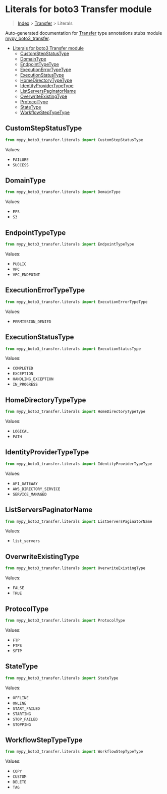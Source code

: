 # Literals for boto3 Transfer module

> [Index](..) > [Transfer](.) > Literals

Auto-generated documentation for
[Transfer](https://boto3.amazonaws.com/v1/documentation/api/latest/reference/services/transfer.html#Transfer)
type annotations stubs module
[mypy_boto3_transfer](https://pypi.org/project/mypy-boto3-transfer/).

- [Literals for boto3 Transfer module](#literals-for-boto3-transfer-module)
  - [CustomStepStatusType](#customstepstatustype)
  - [DomainType](#domaintype)
  - [EndpointTypeType](#endpointtypetype)
  - [ExecutionErrorTypeType](#executionerrortypetype)
  - [ExecutionStatusType](#executionstatustype)
  - [HomeDirectoryTypeType](#homedirectorytypetype)
  - [IdentityProviderTypeType](#identityprovidertypetype)
  - [ListServersPaginatorName](#listserverspaginatorname)
  - [OverwriteExistingType](#overwriteexistingtype)
  - [ProtocolType](#protocoltype)
  - [StateType](#statetype)
  - [WorkflowStepTypeType](#workflowsteptypetype)

## CustomStepStatusType

```python
from mypy_boto3_transfer.literals import CustomStepStatusType
```

Values:

- `FAILURE`
- `SUCCESS`

## DomainType

```python
from mypy_boto3_transfer.literals import DomainType
```

Values:

- `EFS`
- `S3`

## EndpointTypeType

```python
from mypy_boto3_transfer.literals import EndpointTypeType
```

Values:

- `PUBLIC`
- `VPC`
- `VPC_ENDPOINT`

## ExecutionErrorTypeType

```python
from mypy_boto3_transfer.literals import ExecutionErrorTypeType
```

Values:

- `PERMISSION_DENIED`

## ExecutionStatusType

```python
from mypy_boto3_transfer.literals import ExecutionStatusType
```

Values:

- `COMPLETED`
- `EXCEPTION`
- `HANDLING_EXCEPTION`
- `IN_PROGRESS`

## HomeDirectoryTypeType

```python
from mypy_boto3_transfer.literals import HomeDirectoryTypeType
```

Values:

- `LOGICAL`
- `PATH`

## IdentityProviderTypeType

```python
from mypy_boto3_transfer.literals import IdentityProviderTypeType
```

Values:

- `API_GATEWAY`
- `AWS_DIRECTORY_SERVICE`
- `SERVICE_MANAGED`

## ListServersPaginatorName

```python
from mypy_boto3_transfer.literals import ListServersPaginatorName
```

Values:

- `list_servers`

## OverwriteExistingType

```python
from mypy_boto3_transfer.literals import OverwriteExistingType
```

Values:

- `FALSE`
- `TRUE`

## ProtocolType

```python
from mypy_boto3_transfer.literals import ProtocolType
```

Values:

- `FTP`
- `FTPS`
- `SFTP`

## StateType

```python
from mypy_boto3_transfer.literals import StateType
```

Values:

- `OFFLINE`
- `ONLINE`
- `START_FAILED`
- `STARTING`
- `STOP_FAILED`
- `STOPPING`

## WorkflowStepTypeType

```python
from mypy_boto3_transfer.literals import WorkflowStepTypeType
```

Values:

- `COPY`
- `CUSTOM`
- `DELETE`
- `TAG`
